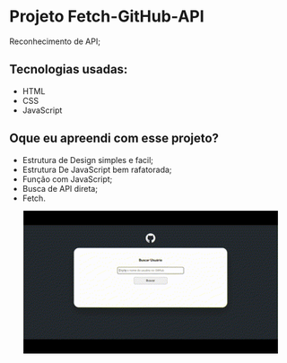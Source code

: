 <h1>Projeto Fetch-GitHub-API</h1>

<p>Reconhecimento de API;</p>

<h2>Tecnologias usadas: </h2>

+ HTML
+ CSS
+ JavaScript

<h2>Oque eu apreendi com esse projeto? </h2>

* Estrutura de Design simples e facil;
* Estrutura De JavaScript bem rafatorada;
* Função com JavaScript;
* Busca de API direta;
* Fetch.

<p align="center">
  <img src="./src/gif/gitHub Api.gif" width="90%">
</p>
